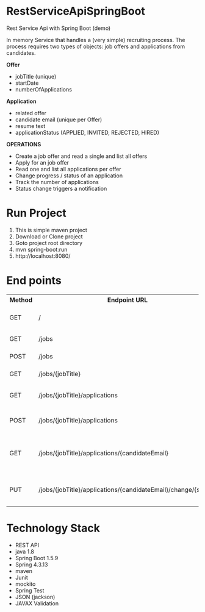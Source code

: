 # RestServiceApiSpringBoot
Rest Service Api with Spring Boot (demo)

In memory Service that handles a (very simple) recruiting process. The process requires two types of objects: job offers and applications from candidates.

<strong>Offer</strong> 
<ul>
  <li>jobTitle (unique)</li>
  <li>startDate</li>
  <li>numberOfApplications</li>
</ul>

<strong>Application</strong>
<ul>
  <li>related offer</li>
  <li>candidate email (unique per Offer)</li>
  <li>resume text</li>
  <li>applicationStatus (APPLIED, INVITED, REJECTED, HIRED)</li>
</ul>

<strong>OPERATIONS</strong>
<ul>
  <li>Create a job offer and read a single and list all offers</li>
  <li>Apply for an job offer</li>
  <li>Read one and list all applications per offer</li>
  <li>Change progress / status of an application</li>
  <li>Track the number of applications</li>
  <li>Status change triggers a notification </li>
</ul>

# Run Project
<ol type="1">
  <li>This is simple maven project</li>
  <li>Download or Clone project</li>
  <li>Goto project root directory</li>
  <li>mvn spring-boot:run</li>
  <li>http://localhost:8080/</li>
</ol>

# End points
<table>
  <tr>
    <th>Method</th>
    <th>Endpoint URL</th>
    <th>Description</th>
  </tr>
  <tr>
    <td>GET</td>
    <td>/</td>
    <td>show All the Endpoints</td>
  </tr>
  <tr>
    <td>GET</td>
    <td>/jobs</td>
    <td>List all offers</td>
  </tr>
  <tr>
    <td>POST</td>
    <td>/jobs</td>
    <td>Add new offer</td>
  </tr>
  <tr>
    <td>GET</td>
    <td>/jobs/{jobTitle}</td>
    <td>Get Single job</td>
  </tr>
  <tr>
    <td>GET</td>
    <td>/jobs/{jobTitle}/applications</td>
    <td>List all application on offer</td>
  </tr>
  <tr>
    <td>POST</td>
    <td>/jobs/{jobTitle}/applications</td>
    <td>Apply candidate application</td>
  </tr>
  <tr>
    <td>GET</td>
    <td>/jobs/{jobTitle}/applications/{candidateEmail}</td>
    <td>Return single application on offer for candidate</td>
  </tr>
  <tr>
    <td>PUT</td>
    <td>/jobs/{jobTitle}/applications/{candidateEmail}/change/{status}</td>
    <td>Change the status of particular job</td>
  </tr>
</table>

# Technology Stack
<ul>
  <li>REST API</li>
  <li>java 1.8</li>
  <li>Spring Boot 1.5.9</li>
  <li>Spring 4.3.13</li>
  <li>maven</li>
  <li>Junit</li>
  <li>mockito</li>
  <li>Spring Test</li>
  <li>JSON (jackson)</li>
  <li>JAVAX Validation</li>
</ul>
